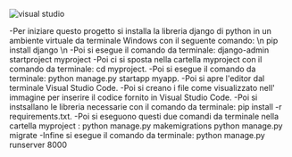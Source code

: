 ![visual studio](https://github.com/user-attachments/assets/18304d98-88d3-4514-8644-ba7f1b3244fe)

-Per iniziare questo progetto si installa la libreria django di python in un ambiente virtuale da terminale Windows con il seguente comando: \n
pip install django \n
-Poi si esegue il comando da terminale: 
django-admin startproject myproject
-Poi ci si sposta nella cartella myproject con il comando da terminale:
cd myproject.
-Poi si esegue il comando da terminale: 
python manage.py startapp myapp.
-Poi si apre l'editor dal terminale Visual Studio Code.
-Poi si creano i file come visualizzato nell' immagine per inserire il codice fornito in Visual Studio Code.
-Poi si instsallano le libreria necessarie con il comando da terminale:
pip install -r requirements.txt. 
-Poi si eseguono questi due comandi da terminale nella cartella myproject :
python manage.py makemigrations
python manage.py migrate
-Infine si esegue il comando da terminale:
python manage.py runserver 8000

